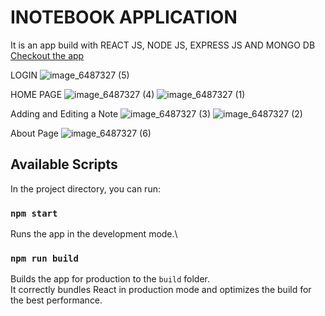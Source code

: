 # INOTEBOOK APPLICATION
It is an app build with REACT JS, NODE JS, EXPRESS JS AND MONGO DB
[Checkout the app](https://inotebook-your-notes.netlify.app/)

LOGIN 
![image_6487327 (5)](https://user-images.githubusercontent.com/52040912/180432318-2058b588-5df5-4207-9fd3-0a5e20f4413e.JPG)

HOME PAGE
![image_6487327 (4)](https://user-images.githubusercontent.com/52040912/180432391-93f165dc-db34-4d2a-9537-c525537fb0cb.JPG)
![image_6487327 (1)](https://user-images.githubusercontent.com/52040912/180432649-0e8aa8b8-125b-400e-a2e7-2423e40b842a.JPG)

Adding and Editing a Note
![image_6487327 (3)](https://user-images.githubusercontent.com/52040912/180432482-df7948f6-1990-4368-971d-2d11aeb8d28a.JPG)
![image_6487327 (2)](https://user-images.githubusercontent.com/52040912/180432526-b8a364db-73f8-4236-9f42-dc48d87ac823.JPG)

About Page
![image_6487327 (6)](https://user-images.githubusercontent.com/52040912/180432706-c6e45694-f11c-4e22-bb7c-a9c9ec4cfc1e.JPG)


## Available Scripts

In the project directory, you can run:

### `npm start`
Runs the app in the development mode.\

### `npm run build`
Builds the app for production to the `build` folder.\
It correctly bundles React in production mode and optimizes the build for the best performance.

